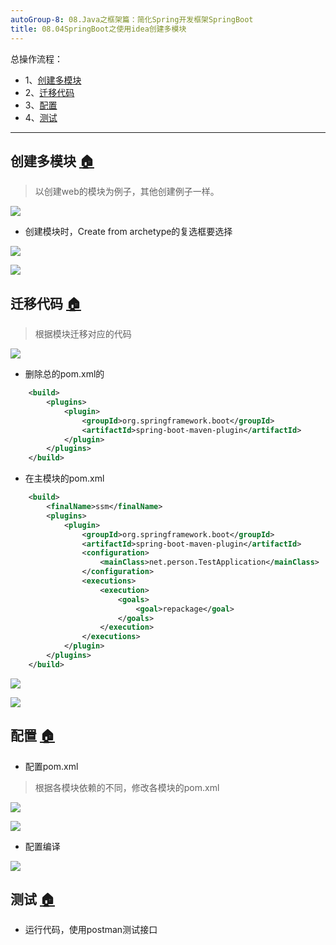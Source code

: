 ```yaml
---
autoGroup-8: 08.Java之框架篇：简化Spring开发框架SpringBoot
title: 08.04SpringBoot之使用idea创建多模块
---
```


总操作流程：
- 1、[创建多模块](springBoot-01)
- 2、[迁移代码](springBoot-02)
- 3、[配置](springBoot-03)
- 4、[测试](springBoot-04)

***

## 创建多模块 <a name="springBoot-01" href="#" >:house:</a>

>以创建web的模块为例子，其他创建例子一样。

![](./image/08.03-1.png)

- 创建模块时，Create from archetype的复选框要选择

![](./image/08.03-2.png)

![](./image/08.03-3.png)

## 迁移代码 <a name="springBoot-02" href="#" >:house:</a>

> 根据模块迁移对应的代码

![](./image/08.03-4.png)

- 删除总的pom.xml的
```xml
    <build>
        <plugins>
            <plugin>
                <groupId>org.springframework.boot</groupId>
                <artifactId>spring-boot-maven-plugin</artifactId>
            </plugin>
        </plugins>
    </build>
```
- 在主模块的pom.xml

```xml
    <build>
        <finalName>ssm</finalName>
        <plugins>
            <plugin>
                <groupId>org.springframework.boot</groupId>
                <artifactId>spring-boot-maven-plugin</artifactId>
                <configuration>
                    <mainClass>net.person.TestApplication</mainClass>
                </configuration>
                <executions>
                    <execution>
                        <goals>
                            <goal>repackage</goal>
                        </goals>
                    </execution>
                </executions>
            </plugin>
        </plugins>
    </build>
```


![](./image/08.03-5.png)

![](./image/08.03-6.png)


## 配置 <a name="springBoot-02" href="#" >:house:</a>

- 配置pom.xml

>根据各模块依赖的不同，修改各模块的pom.xml

![](./image/08.03-7.png)

![](./image/08.03-8.png)

- 配置编译
  
![](./image/08.03-9.png)

## 测试 <a name="springBoot-03" href="#" >:house:</a>

- 运行代码，使用postman测试接口

